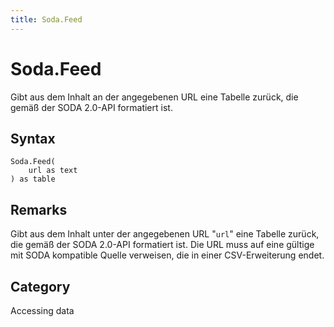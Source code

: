 ```yaml
---
title: Soda.Feed
---
```


# Soda.Feed


Gibt aus dem Inhalt an der angegebenen URL eine Tabelle zurück, die gemäß der SODA 2.0-API formatiert ist.


## Syntax

```powerquery
Soda.Feed(
    url as text
) as table
```


## Remarks

Gibt aus dem Inhalt unter der angegebenen URL "<code>url</code>" eine Tabelle zurück, die gemäß der SODA 2.0-API formatiert ist. Die URL muss auf eine gültige mit SODA kompatible Quelle verweisen, die in einer CSV-Erweiterung endet.



## Category
Accessing data
